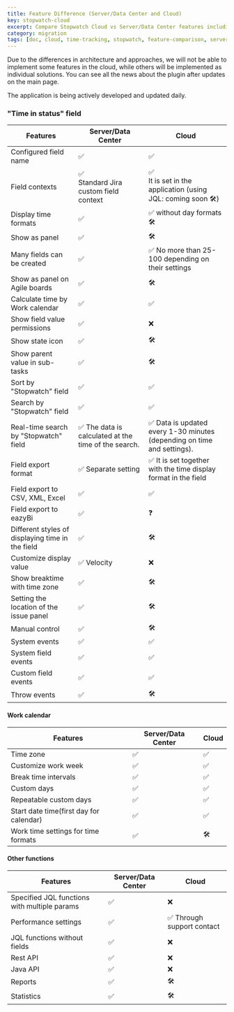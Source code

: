 ```yaml
---
title: Feature Difference (Server/Data Center and Cloud)
key: stopwatch-cloud
excerpt: Compare Stopwatch Cloud vs Server/Data Center features including field configuration, calendars, display options, and functionality.
category: migration
tags: [doc, cloud, time-tracking, stopwatch, feature-comparison, server-vs-cloud, functionality-differences, migration]
---
```



Due to the differences in architecture and approaches, we will not be able to implement some features in the cloud, while others will be implemented as individual solutions. You can see all the news about the plugin after updates on the main page.

The application is being actively developed and updated daily.

<h3>"Time in status" field</h3>
<table>
<tr><th>Features</th><th>Server/Data Center</th><th>Cloud</th></tr>
<tbody>

<tr><td>Configured field name</td><td>✅</td><td>✅</td></tr>
<tr><td>Field contexts</td><td>✅<br/>Standard Jira custom field context</td><td>✅<br>It is set in the application (using JQL: coming soon 🛠)</td></tr>
<tr><td>Display time formats</td><td>✅</td><td>✅ without day formats 🛠</td></tr>
<tr><td>Show as panel</td><td>✅</td><td>🛠</td></tr>
<tr><td>Many fields can be created</td><td>✅</td><td>✅ No more than 25-100 depending on their settings</td></tr>
<tr><td>Show as panel on Agile boards</td><td>✅</td><td>🛠</td></tr>
<tr><td>Calculate time by Work calendar</td><td>✅</td><td>✅</td></tr>
<tr><td>Show field value permissions</td><td>✅</td><td>❌</td></tr>
<tr><td>Show state icon</td><td>✅</td><td>🛠</td></tr>
<tr><td>Show parent value in sub-tasks</td><td>✅</td><td>🛠</td></tr>
<tr><td>Sort by "Stopwatch" field</td><td>✅</td><td>✅</td></tr>
<tr><td>Search by "Stopwatch" field</td><td>✅</td><td>✅</td></tr>
<tr><td>Real-time search by "Stopwatch" field</td><td>✅ The data is calculated at the time of the search.</td><td>✅ Data is updated every 1-30 minutes (depending on time and settings).</td></tr>
<tr><td>Field export format</td><td>✅ Separate setting</td><td>✅ It is set together with the time display format in the field</td></tr>
<tr><td>Field export to CSV, XML, Excel</td><td>✅</td><td>✅</td></tr>
<tr><td>Field export to eazyBi</td><td>✅</td><td>❓</td></tr>
<tr><td>Different styles of displaying time in the field</td><td>✅</td><td>🛠</td></tr>
<tr><td>Customize display value</td><td>✅ Velocity</td><td>❌</td></tr>
<tr><td>Show breaktime with time zone</td><td>✅</td><td>🛠</td></tr>
<tr><td>Setting the location of the issue panel</td><td>✅</td><td>🛠</td></tr>
<tr><td>Manual control</td><td>✅</td><td>🛠</td></tr>
<tr><td>System events</td><td>✅</td><td>✅</td></tr>
<tr><td>System field events</td><td>✅</td><td>✅</td></tr>
<tr><td>Custom field events</td><td>✅</td><td>✅</td></tr>
<tr><td>Throw events</td><td>✅</td><td>🛠</td></tr>
</tbody>
</table>

<h4>Work calendar</h4>
<table>
<tr><th>Features</th><th>Server/Data Center</th><th>Cloud</th></tr>
<tbody>
<tr><td>Time zone</td><td>✅</td><td>✅</td></tr>
<tr><td>Customize work week</td><td>✅</td><td>✅</td></tr>
<tr><td>Break time intervals</td><td>✅</td><td>✅</td></tr>
<tr><td>Custom days</td><td>✅</td><td>✅</td></tr>
<tr><td>Repeatable custom days</td><td>✅</td><td>✅</td></tr>
<tr><td>Start date time(first day for calendar)</td><td>✅</td><td>✅</td></tr>
<tr><td>Work time settings for time formats</td><td>✅</td><td>🛠</td></tr>

</tbody>
</table>




<h4>Other functions</h4>
<table>
<tr><th>Features</th><th>Server/Data Center</th><th>Cloud</th></tr>
<tbody>
<tr><td>Specified JQL functions with multiple params</td><td>✅</td><td>❌</td></tr>
<tr><td>Performance settings</td><td>✅</td><td>✅ Through support contact</td></tr>
<tr><td>JQL functions without fields</td><td>✅</td><td>❌</td></tr>
<tr><td>Rest API</td><td>✅</td><td>❌</td></tr>
<tr><td>Java API</td><td>✅</td><td>❌</td></tr>
<tr><td>Reports</td><td>✅</td><td>🛠</td></tr>
<tr><td>Statistics</td><td>✅</td><td>🛠</td></tr>

</tbody>
</table>

